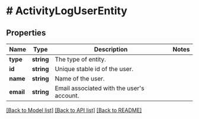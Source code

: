 # # ActivityLogUserEntity

## Properties

Name | Type | Description | Notes
------------ | ------------- | ------------- | -------------
**type** | **string** | The type of entity. |
**id** | **string** | Unique stable id of the user. |
**name** | **string** | Name of the user. |
**email** | **string** | Email associated with the user&#39;s account. |

[[Back to Model list]](../../README.md#models) [[Back to API list]](../../README.md#endpoints) [[Back to README]](../../README.md)

